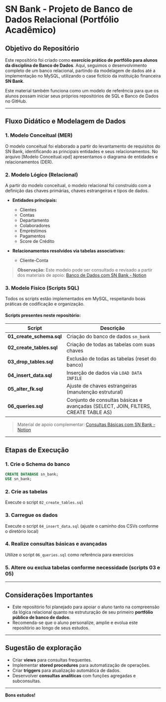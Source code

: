 # SN Bank - Projeto de Banco de Dados Relacional (Portfólio Acadêmico)

## Objetivo do Repositório

Este repositório foi criado como **exercício prático de portfólio para alunos da disciplina de Banco de Dados**. Aqui, seguimos o desenvolvimento completo de um banco relacional, partindo da modelagem de dados até a implementação no MySQL, utilizando o case fictício da instituição financeira **SN Bank**.

Este material também funciona como um modelo de referência para que os alunos possam iniciar seus próprios repositórios de SQL e Banco de Dados no GitHub.

---

## Fluxo Didático e Modelagem de Dados

### 1. Modelo Conceitual (MER)

O modelo conceitual foi elaborado a partir do levantamento de requisitos do SN Bank, identificando as principais entidades e seus relacionamentos. No arquivo [Modelo Conceitual.vpd] apresentamos o diagrama de entidades e relacionamentos (DER).

### 2. Modelo Lógico (Relacional)

A partir do modelo conceitual, o modelo relacional foi construído com a definição das chaves primárias, chaves estrangeiras e tipos de dados.

- **Entidades principais:**
  - Clientes
  - Contas
  - Departamento
  - Colaboradores
  - Empréstimos
  - Pagamentos
  - Score de Crédito

- **Relacionamentos resolvidos via tabelas associativas:**
  - Cliente-Conta

> **Observação:** Este modelo pode ser consultado e revisado a partir dos materiais de apoio: [Banco de Dados com SN Bank - Notion](https://www.notion.so/Banco-de-Dados-com-SN-Bank-202741d95c0180f1aa76eb460778ede2)

### 3. Modelo Físico (Scripts SQL)

Todos os scripts estão implementados em MySQL, respeitando boas práticas de codificação e organização.

#### Scripts presentes neste repositório:

| Script | Descrição |
|--------|-------------|
| **01_create_schema.sql** | Criação do banco de dados `sn_bank` |
| **02_create_tables.sql** | Criação de todas as tabelas com suas chaves |
| **03_drop_tables.sql** | Exclusão de todas as tabelas (reset do banco) |
| **04_insert_data.sql** | Inserção de dados via `LOAD DATA INFILE` |
| **05_alter_fk.sql** | Ajuste de chaves estrangeiras (manutenção estrutural) |
| **06_queries.sql** | Conjunto de consultas básicas e avançadas (SELECT, JOIN, FILTERS, CREATE TABLE AS) |

> Material de apoio complementar: [Consultas Básicas com SN Bank - Notion](https://www.notion.so/Consultas-B-sicas-com-SN-Bank-204741d95c0180faa5b5d4c263a8b457)

---

## Etapas de Execução

### 1. Crie o Schema do banco

```sql
CREATE DATABASE sn_bank;
USE sn_bank;
```

### 2. Crie as tabelas

Execute o script `02_create_tables.sql`

### 3. Carregue os dados

Execute o script `04_insert_data.sql` (ajuste o caminho dos CSVs conforme o diretório local)

### 4. Realize consultas básicas e avançadas

Utilize o script `06_queries.sql` como referência para exercícios

### 5. Altere ou exclua tabelas conforme necessidade (scripts 03 e 05)

---

## Considerações Importantes

- Este repositório foi planejado para apoiar o aluno tanto na compreensão da lógica relacional quanto na estruturação de seu primeiro **portfólio público de banco de dados**.
- Recomenda-se que o aluno personalize, amplie e evolua este repositório ao longo de seus estudos.

---

## Sugestão de exploração

- Criar **views** para consultas frequentes.
- Implementar **stored procedures** para automatização de operações.
- Criar **triggers** para atualização automática de dados.
- Desenvolver **consultas analíticas** com funções agregadas e subconsultas.

---

**Bons estudos!**
